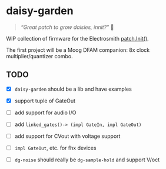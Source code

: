 # daisy-garden

> _“Great patch to grow daisies, innit?”_ 🌼

WIP collection of firmware for the Electrosmith [patch.Init()](https://electro-smith.com/products/patch-init).

The first project will be a Moog DFAM companion: 8x clock multiplier/quantizer combo.

## TODO

- [x] `daisy-garden` should be a lib and have examples
- [x] support tuple of GateOut
- [ ] add support for audio I/O
- [ ] add `linked_gates()-> (impl GateIn, impl GateOut)`
- [ ] add support for CVout with voltage support
- [ ] `impl GateOut`, etc. for fhx devices
- [ ] `dg-noise` should really be `dg-sample-hold` and support V/oct
  